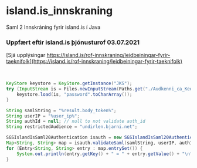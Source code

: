 # island.is_innskraning
Saml 2 Innskráning fyrir island.is í Java

### Uppfært eftir island.is þjónusturof 03.07.2021
[Sjá upplýsingar https://island.is/rof-innskraning/leidbeiningar-fyrir-taeknifolk](https://island.is/rof-innskraning/leidbeiningar-fyrir-taeknifolk)
&nbsp;

&nbsp;
```java
KeyStore keystore = KeyStore.getInstance("JKS");
try (InputStream is = Files.newInputStream(Paths.get("./Audkenni_ca_Kedja.jks"))) {
    keystore.load(is, "password".toCharArray());
}

String samlString = "%result.body_token%";
String userIP = "%user_ip%";
String authId = null; // null to not validate auth_id
String restrictedAudience = "undirlen.bjarni.net";

SGSIslandIsSaml20Authentication isauth = new SGSIslandIsSaml20Authentication(keystore);
Map<String, String> map = isauth.validateSaml(samlString, userIP, authId, restrictedAudience);
for (Entry<String, String> entry : map.entrySet()) {
    System.out.println(entry.getKey() + " = " + entry.getValue() + "\n");
}
```
